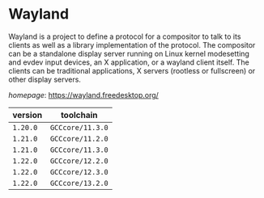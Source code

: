 # Wayland

Wayland is a project to define a protocol for a compositor to talk to  its clients as well as a library implementation of the protocol.  The  compositor can be a standalone display server running on Linux kernel  modesetting and evdev input devices, an X application, or a wayland  client itself.  The clients can be traditional applications, X servers  (rootless or fullscreen) or other display servers.

*homepage*: <https://wayland.freedesktop.org/>

version | toolchain
--------|----------
``1.20.0`` | ``GCCcore/11.3.0``
``1.21.0`` | ``GCCcore/11.2.0``
``1.21.0`` | ``GCCcore/11.3.0``
``1.22.0`` | ``GCCcore/12.2.0``
``1.22.0`` | ``GCCcore/12.3.0``
``1.22.0`` | ``GCCcore/13.2.0``
